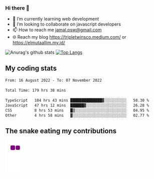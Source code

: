 ### Hi there 👋

<!--
**padepokanpenguin/padepokanpenguin** is a ✨ _special_ ✨ repository because its `README.md` (this file) appears on your GitHub profile.
-->

- 🌱 I’m currently learning  web development
- 👯 I’m looking to collaborate on javascript developers
- 📫 How to reach me jamal.psw@gmail.com
- 🌐 Reach my blog https://tripletwinsco.medium.com/ or https://elmutaallim.my.id/

![Anurag's github stats](https://github-readme-stats.vercel.app/api?username=padepokanpenguin&count_private=true&disable_animations=false&show_icons=true&theme=default)
[![Top Langs](https://github-readme-stats.vercel.app/api/top-langs/?username=padepokanpenguin&theme=default&layout=compact)](https://github.com/padepokanpenguin)

## My coding stats

<!--START_SECTION:waka-->

```text
From: 16 August 2022 - To: 07 November 2022

Total Time: 179 hrs 38 mins

TypeScript   104 hrs 43 mins ██████████████▓░░░░░░░░░░   58.30 %
JavaScript   47 hrs 12 mins  ██████▓░░░░░░░░░░░░░░░░░░   26.28 %
CSS          8 hrs 53 mins   █▒░░░░░░░░░░░░░░░░░░░░░░░   04.95 %
Other        4 hrs 58 mins   ▓░░░░░░░░░░░░░░░░░░░░░░░░   02.77 %
```

<!--END_SECTION:waka-->


## The snake eating my contributions
![snake gif](https://github.com/padepokanpenguin/padepokanpenguin/blob/output/github-contribution-grid-snake.gif)
